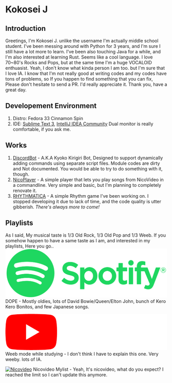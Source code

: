 # Kokosei J
## Introduction
Greetings, I'm Kokosei J. unlike the username I'm actually middle school student.
I've been messing around with Python for 3 years, and I'm sure I still have a lot more to learn.
I've been also touching Java for a while, and I'm also interested at learning Rust. Seems like a cool language.
I love 70~80's Rocks and Pops, but at the same time I'm a huge VOCALOID enthuasist. Yeah, I don't know what kinda person I am too. but I'm sure that I love IA.
I know that I'm not really good at writing codes and my codes have tons of problems, so If you happen to find something that you can fix, Please don't hesitate to send a PR. I'd really appreciate it.
Thank you, have a great day.

## Developement Environment
1. Distro: Fedora 33 Cinnamon Spin
2. IDE: [Sublime Text 3](https://www.sublimetext.com/), [IntelliJ IDEA Community](https://www.jetbrains.com/idea/)
Dual monitor is really comfortable, if you ask me.

## Works
1. [DiscordBot](https://github.com/KokoseiJ/DiscordBot) - A.K.A Kyoko Kirigiri Bot, Designed to support dynamically adding commands using separate script files. Module codes are dirty and Not documented. You would be able to try to do something with it, though.
2. [NicoPlayer](https://github.com/KokoseiJ/NicoPlayer) - A simple player that lets you play songs from NicoVideo in a commandline. Very simple and basic, but I'm planning to completely renovate it.
3. [RHYTHMATICA](https://github.com/KokoseiJ/RHYTHMATICA) - A simple Rhythm game I've been working on. I stopped developing it due to lack of time, and the code quality is utter gibberish.
*There's always more to come!*

## Playlists
As I said, My musical taste is 1/3 Old Rock, 1/3 Old Pop and 1/3 Weeb. If you somehow happen to have a same taste as I am, and interested in my playlists, Here you go..
[![Spotify](/assets/Spotify.png)](https://open.spotify.com/playlist/33prRxZdNzGK9MuNNnuCsJ?si=si2d2f8zQCCBoPnQsj2Ytw)
DOPE - Mostly oldies, lots of David Bowie/Queen/Elton John, bunch of Kero Kero Bonitos, and few Japanese songs.

[![Youtube](/assets/Youtube.png)](https://www.youtube.com/playlist?list=PL-SgDZ9d8OvSHURxcAt89Gy9UbW7zd7YC)
Weeb mode while studying - I don't think I have to explain this one. Very weeby. lots of IA.

[![Nicovideo](/assets/niconico.webp)](https://www.nicovideo.jp/mylist/61011276)
Nicovideo Mylist - Yeah, It's nicovideo, what do you expect? I reached the limit so I can't update this anymore.
